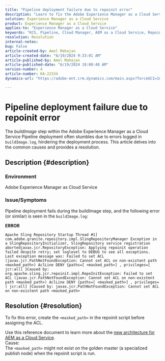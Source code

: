 ```yaml
---
title: "Pipeline deployment failure due to repoinit error"
description: "Learn to fix the Adobe Experience Manager as a Cloud Service issue where pipeline deployment fails due to RepoInit error."
solution: Experience Manager as a Cloud Service
product: Experience Manager as a Cloud Service
applies-to: "Experience Manager as a Cloud Service"
keywords: "KCS, Pipeline, Cloud Manager, AEM as a Cloud Service, Repoinit error, Experience Manager, AEMaaCS, Deployment"
resolution: Resolution
internal-notes: 
bug: False
article-created-by: Amol Mahajan
article-created-date: "6/19/2024 9:33:01 AM"
article-published-by: Amol Mahajan
article-published-date: "6/19/2024 10:00:48 AM"
version-number: 4
article-number: KA-22334
dynamics-url: "https://adobe-ent.crm.dynamics.com/main.aspx?forceUCI=1&pagetype=entityrecord&etn=knowledgearticle&id=cb0221e7-1e2e-ef11-840a-00224803d726"

---
```

# Pipeline deployment failure due to repoinit error


The *buildImage* step within the Adobe Experience Manager as a Cloud Service Pipeline deployment often stumbles due to errors logged in `buildImage.log`, hindering the deployment process. This article delves into the common causes and provides a resolution.

## Description {#description}


### <b>Environment</b>

Adobe Experience Manager as Cloud Service



### <b>Issue/Symptoms</b>

Pipeline deployment fails during the buildImage step, and the following error (or similar) is seen in the `buildImage.log`:

<b>ERROR</b>


```
Apache Sling Repository Startup Thread #1]  com.adobe.granite.repository.impl.SlingRepositoryManager Exception in a SlingRepositoryInitializer, SlingRepository service registration abortedjavax.jcr.RepositoryException: Applying repoinit operation failed despite retry; set loglevel to DEBUG to see all exceptions. Last exception message was: Failed to set ACL (javax.jcr.PathNotFoundException: Cannot set ACL on non-existent path <masked_path>) AclLine DENY {paths=[ <masked_path>] , privileges=[ jcr:all] }Caused by: org.apache.sling.jcr.repoinit.impl.RepoInitException: Failed to set ACL (javax.jcr.PathNotFoundException: Cannot set ACL on non-existent path <masked_path>) AclLine DENY {paths=[ <masked_path>] , privileges=[ jcr:all] }Caused by: javax.jcr.PathNotFoundException: Cannot set ACL on non-existent path <masked_path>
```



## Resolution {#resolution}


To fix this error, create the `<masked_path>` in the repoinit script before assigning the ACL.

Use this reference document to learn more about the [new architecture for AEM as a Cloud Service](https://experienceleague.adobe.com/docs/experience-manager-cloud-service/content/overview/architecture.html?lang=en#key-evolutions:~:text=publish%20nodes.%20The-,golden%20master,-is%20a%20specialized).
<br>Cause:<br>
The `<masked_path>` might not exist on the golden master (a specialized publish node) when the repoinit script is run.


